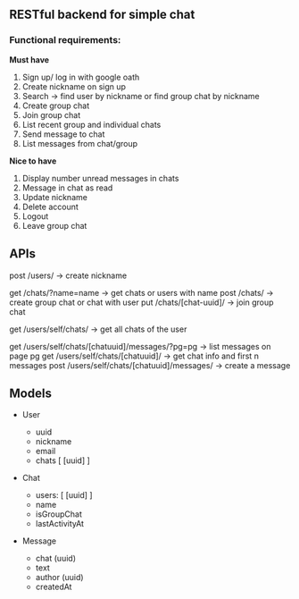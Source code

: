 ## RESTful backend for simple chat


### Functional requirements:
**Must have**
1. Sign up/ log in with google oath
2. Create nickname on sign up
3. Search -> find user by nickname or find group chat by nickname
4. Create group chat
5. Join group chat
6. List recent group and individual chats
7. Send message to chat
8. List messages from chat/group

**Nice to have**
1. Display number unread messages in chats 
2. Message in chat as read
3. Update nickname
4. Delete account
5. Logout
6. Leave group chat


## APIs

post /users/ -> create nickname

get /chats/?name=name -> get chats or users with name
post /chats/ -> create group chat or chat with user
put /chats/[chat-uuid]/ -> join group chat

get /users/self/chats/ -> get all chats of the user

get /users/self/chats/[chatuuid]/messages/?pg=pg -> list messages on page pg
get /users/self/chats/[chatuuid]/ -> get chat info and first n messages
post /users/self/chats/[chatuuid]/messages/ -> create a message


## Models

* User
    * uuid
    * nickname
    * email
    * chats [ [uuid] ]

* Chat
    * users: [ [uuid] ]
    * name
    * isGroupChat
    * lastActivityAt

* Message
    * chat (uuid)
    * text
    * author (uuid)
    * createdAt
